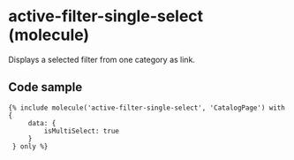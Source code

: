 # active-filter-single-select (molecule)

Displays a selected filter from one category as link.

## Code sample

```
{% include molecule('active-filter-single-select', 'CatalogPage') with {
     data: {
         isMultiSelect: true
     }
 } only %}
```

